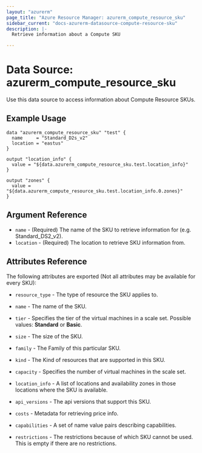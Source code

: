 ```yaml
---
layout: "azurerm"
page_title: "Azure Resource Manager: azurerm_compute_resource_sku"
sidebar_current: "docs-azurerm-datasource-compute-resource-sku"
description: |-
  Retrieve information about a Compute SKU

---
```


# Data Source: azurerm_compute_resource_sku

Use this data source to access information about Compute Resource SKUs.

## Example Usage

```hcl
data "azurerm_compute_resource_sku" "test" {
  name     = "Standard_D2s_v2"
  location = "eastus"
}

output "location_info" {
  value = "${data.azurerm_compute_resource_sku.test.location_info}"
}

output "zones" {
  value = "${data.azurerm_compute_resource_sku.test.location_info.0.zones}"
}
```

## Argument Reference

* `name` - (Required) The name of the SKU to retrieve information for (e.g. Standard_DS2_v2).
* `location` - (Required) The location to retrieve SKU information from.

## Attributes Reference

The following attributes are exported (Not all attributes may be available for every SKU):

* `resource_type` - The type of resource the SKU applies to.
  
* `name` - The name of the SKU.

* `tier` - Specifies the tier of the virtual machines in a scale set. Possible values: **Standard** or **Basic**.

* `size` - The size of the SKU.

* `family` - The Family of this particular SKU.

* `kind` - The Kind of resources that are supported in this SKU.

* `capacity` - Specifies the number of virtual machines in the scale set.

* `location_info` - A list of locations and availability zones in those locations where the SKU is available.

* `api_versions` - The api versions that support this SKU.

* `costs` - Metadata for retrieving price info.

* `capabilities` - A set of name value pairs describing capabilities.

* `restrictions` - The restrictions because of which SKU cannot be used. This is empty if there are no restrictions.
  